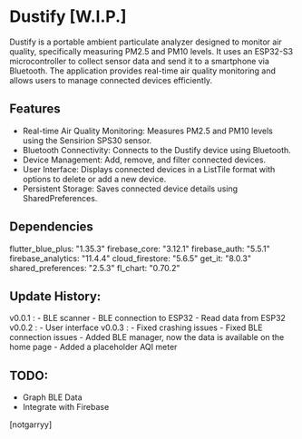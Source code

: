 # Dustify [W.I.P.]
Dustify is a portable ambient particulate analyzer designed to monitor air quality, specifically measuring PM2.5 and PM10 levels. It uses an ESP32-S3 microcontroller to collect sensor data and send it to a smartphone via Bluetooth. The application provides real-time air quality monitoring and allows users to manage connected devices efficiently.

## Features
- Real-time Air Quality Monitoring: Measures PM2.5 and PM10 levels using the Sensirion SPS30 sensor.
- Bluetooth Connectivity: Connects to the Dustify device using Bluetooth.
- Device Management: Add, remove, and filter connected devices.
- User Interface: Displays connected devices in a ListTile format with options to delete or add a new device.
- Persistent Storage: Saves connected device details using SharedPreferences.

## Dependencies
flutter_blue_plus: "1.35.3"
firebase_core: "3.12.1"
firebase_auth: "5.5.1"
firebase_analytics: "11.4.4"
cloud_firestore: "5.6.5"
get_it: "8.0.3"
shared_preferences: "2.5.3"
fl_chart: "0.70.2"

## Update History:
v0.0.1 : 
    - BLE scanner
    - BLE connection to ESP32
    - Read data from ESP32
v0.0.2 : 
    - User interface
v0.0.3 :
    - Fixed crashing issues
    - Fixed BLE connection issues
    - Added BLE manager, now the data is available on the home page
    - Added a placeholder AQI meter

## TODO:
- Graph BLE Data
- Integrate with Firebase

[notgarryy]
